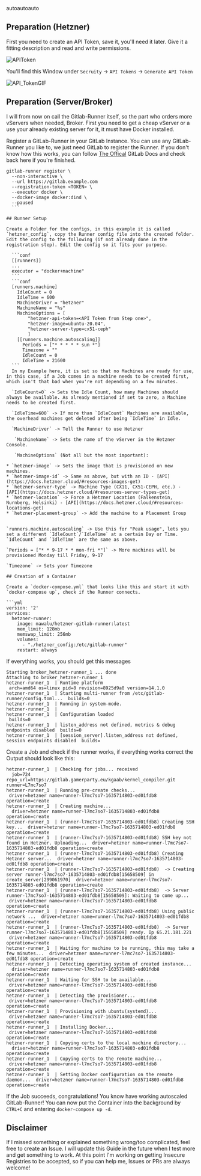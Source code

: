 <!-- TOC -->autoautoauto<!-- /TOC -->


## Preparation (Hetzner)

First you need to create an API Token, save it, you'll need it later. Give it a fitting description and read and write permissions. 

![APIToken](https://sx.5trubel.de/97rm5.png)

You'll find this Window under `Secruity` -> `API Tokens` -> `Generate API Token`

![API_TokenGIF](https://sx.5trubel.de/cvhhf.gif)

## Preparation (Server/Broker)

I will from now on call the Gitlab-Runner itself, so the part who orders more vServers when needed, Broker. First you need to get a cheap vServer or a use your already existing server for it, it must have Docker installed.  

Register a GitLab-Runner in your GitLab Instance. You can use any GitLab-Runner you like to, we just need GitLab to register the Runner. If you don't know how this works, you can follow [The Offical](https://docs.gitlab.com/runner/register/) GitLab Docs and check back here if you're finished. 

```
gitlab-runner register \
  --non-interactive \
  --url https://gitlab.example.com
  --registration-token <TOKEN> \
  --executor docker \
  --docker-image docker:dind \
  --paused
  ```

## Runner Setup

Create a Folder for the configs, in this example it is called `hetzner_config`, copy the Runner config file into the created folder. Edit the config to the following (if not already done in the registration step). Edit the config so it fits your purpose. 

  ```conf
  [[runners]]
  ...
  executor = "docker+machine"
  ```
  ```conf
  [runners.machine]
    IdleCount = 0
    IdleTime = 600
    MachineDriver = "hetzner"
    MachineName = "%s"
    MachineOptions = [
        "hetzner-api-token=<API Token from Step one>", 
        "hetzner-image=ubuntu-20.04",
        "hetzner-server-type=cx51-ceph"
        ]
    [[runners.machine.autoscaling]]
      Periods = ["* * * * * sun *"]
      Timezone = ""
      IdleCount = 0
      IdleTime = 21600
  ```
  In my Example here, it is set so that no Machines are ready for use, in this case, if a Job comes in a machine needs to be created first, which isn't that bad when you're not depending on a few minutes. 

  `IdleCount=0` -> Sets the Idle Count, how many Machines should always be available. As already mentioned if set to zero, a Machine needs to be created first.

  `IdleTime=600` -> If more than `IdleCount` Machines are available, the overhead machines get deleted after being `IdleTime` in Idle. 

  `MachineDriver` -> Tell the Runner to use Hetzner

   `MachineName` -> Sets the name of the vServer in the Hetzner Console. 

   `MachineOptions` (Not all but the most important):

* `hetzner-image` -> Sets the image that is provisioned on new machines. 
* `hetzner-image-id` -> Same as above, but with an ID - [API](https://docs.hetzner.cloud/#resources-images-get)
* `hetzner-server-type` -> Machine Type (CX11, CX51-CEPH, etc.) - [API](https://docs.hetzner.cloud/#resources-server-types-get)
* `hetzner-location` -> Force a Hetzner Location (Falkenstein, Nurnberg, Helsinki) - [API](https://docs.hetzner.cloud/#resources-locations-get)
* `hetzner-placement-group` -> Add the machine to a Placement Group


`runners.machine.autoscaling` -> Use this for "Peak usage", lets you set a different `IdleCount`/`IdleTime` at a certain Day or Time. `IdleCount` and `IdleTime` are the same as above. 

`Periods = ["* * 9-17 * * mon-fri *"]` -> More machines will be provisioned Monday till Friday, 9-17

`Timezone` -> Sets your Timezone

## Creation of a Container

Create a `docker-compose.yml` that looks like this and start it with `docker-compose up`, check if the Runner connects.

```yml
version: '2'
services:
  hetzner-runner:
    image: mawalu/hetzner-gitlab-runner:latest
    mem_limit: 128mb
    memswap_limit: 256mb
    volumes:
      - "./hetzner_config:/etc/gitlab-runner"
    restart: always
```

If everything works, you should get this messages

```log
Starting broker_hetzner-runner_1 ... done
Attaching to broker_hetzner-runner_1
hetzner-runner_1  | Runtime platform                                    arch=amd64 os=linux pid=8 revision=8925d9a0 version=14.1.0
hetzner-runner_1  | Starting multi-runner from /etc/gitlab-runner/config.toml...  builds=0
hetzner-runner_1  | Running in system-mode.
hetzner-runner_1  |
hetzner-runner_1  | Configuration loaded                                builds=0
hetzner-runner_1  | listen_address not defined, metrics & debug endpoints disabled  builds=0
hetzner-runner_1  | [session_server].listen_address not defined, session endpoints disabled  builds=
```

Create a Job and check if the runner works, if everything works correct the Output should look like this: 

```
hetzner-runner_1  | Checking for jobs... received                       job=724 repo_url=https://gitlab.gamerparty.eu/kgaab/kernel_compiler.git runner=L7mc7so7
hetzner-runner_1  | Running pre-create checks...                        driver=hetzner name=runner-l7mc7so7-1635714803-ed01fdb8 operation=create
hetzner-runner_1  | Creating machine...                                 driver=hetzner name=runner-l7mc7so7-1635714803-ed01fdb8 operation=create
hetzner-runner_1  | (runner-l7mc7so7-1635714803-ed01fdb8) Creating SSH key...  driver=hetzner name=runner-l7mc7so7-1635714803-ed01fdb8 operation=create
hetzner-runner_1  | (runner-l7mc7so7-1635714803-ed01fdb8) SSH key not found in Hetzner. Uploading...  driver=hetzner name=runner-l7mc7so7-1635714803-ed01fdb8 operation=create
hetzner-runner_1  | (runner-l7mc7so7-1635714803-ed01fdb8) Creating Hetzner server...  driver=hetzner name=runner-l7mc7so7-1635714803-ed01fdb8 operation=create
hetzner-runner_1  | (runner-l7mc7so7-1635714803-ed01fdb8)  -> Creating server runner-l7mc7so7-1635714803-ed01fdb8[15658509] in create_server[299061970]  driver=hetzner name=runner-l7mc7so7-1635714803-ed01fdb8 operation=create
hetzner-runner_1  | (runner-l7mc7so7-1635714803-ed01fdb8)  -> Server runner-l7mc7so7-1635714803-ed01fdb8[15658509]: Waiting to come up...  driver=hetzner name=runner-l7mc7so7-1635714803-ed01fdb8 operation=create
hetzner-runner_1  | (runner-l7mc7so7-1635714803-ed01fdb8) Using public network ...  driver=hetzner name=runner-l7mc7so7-1635714803-ed01fdb8 operation=create
hetzner-runner_1  | (runner-l7mc7so7-1635714803-ed01fdb8)  -> Server runner-l7mc7so7-1635714803-ed01fdb8[15658509] ready. Ip 65.21.181.221  driver=hetzner name=runner-l7mc7so7-1635714803-ed01fdb8 operation=create
hetzner-runner_1  | Waiting for machine to be running, this may take a few minutes...  driver=hetzner name=runner-l7mc7so7-1635714803-ed01fdb8 operation=create
hetzner-runner_1  | Detecting operating system of created instance...   driver=hetzner name=runner-l7mc7so7-1635714803-ed01fdb8 operation=create
hetzner-runner_1  | Waiting for SSH to be available...                  driver=hetzner name=runner-l7mc7so7-1635714803-ed01fdb8 operation=create
hetzner-runner_1  | Detecting the provisioner...                        driver=hetzner name=runner-l7mc7so7-1635714803-ed01fdb8 operation=create
hetzner-runner_1  | Provisioning with ubuntu(systemd)...                driver=hetzner name=runner-l7mc7so7-1635714803-ed01fdb8 operation=create
hetzner-runner_1  | Installing Docker...                                driver=hetzner name=runner-l7mc7so7-1635714803-ed01fdb8 operation=create
hetzner-runner_1  | Copying certs to the local machine directory...     driver=hetzner name=runner-l7mc7so7-1635714803-ed01fdb8 operation=create
hetzner-runner_1  | Copying certs to the remote machine...              driver=hetzner name=runner-l7mc7so7-1635714803-ed01fdb8 operation=create
hetzner-runner_1  | Setting Docker configuration on the remote daemon...  driver=hetzner name=runner-l7mc7so7-1635714803-ed01fdb8 operation=create
```

If the Job succeeds, congratulations! You know have working autoscaled GitLab-Runner! You can now put the Container into the background by `CTRL+C` and entering `docker-compose up -d`.

## Disclaimer
If I missed something or explained something wrong/too complicated, feel free to create an Issue. I will update this Guide in the future when I test more and get something to work. At this point I'm working on getting Insecure Registries to be accepted, so if you can help me, Issues or PRs are always welcome! 